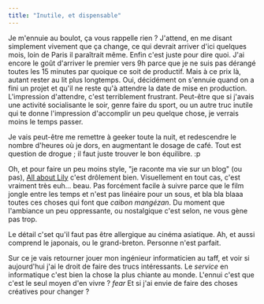 ```yaml
---
title: "Inutile, et dispensable"
---
```


Je m'ennuie au boulot, ça vous rappelle rien ? J'attend, en me disant
simplement vivement que ça change, ce qui devrait arriver d'ici quelques mois,
loin de Paris il paraîtrait même. Enfin c'est juste pour dire quoi. J'ai
encore le goût d'arriver le premier vers 9h parce que je ne suis pas dérangé
toutes les 15 minutes par quoique ce soit de productif. Mais à ce prix là,
autant rester au lit plus longtemps. Oui, décidément on s'ennuie quand on a
fini un projet et qu'il ne reste qu'à attendre la date de mise en production.
L'impression d'attendre, c'est terriblement frustrant. Peut-être que si
j'avais une activité socialisante le soir, genre faire du sport, ou un autre
truc inutile qui te donne l'impression d'accomplir un peu quelque chose, je
verrais moins le temps passer.

Je vais peut-être me remettre à geeker toute la nuit, et redescendre le nombre
d'heures où je dors, en augmentant le dosage de café. Tout est question de
drogue ; il faut juste trouver le bon équilibre. :p

Oh, et pour faire un peu moins style, "je raconte ma vie sur un blog" (ou
pas), [All about Lily](http://imdb.com/title/tt0297721/) c'est drôlement bien.
Visuellement en tout cas, c'est vraiment très euh... beau. Pas forcément
facile à suivre parce que le film jongle entre les temps et n'est pas linéaire
pour un sous, et bla bla blaaa toutes ces choses qui font que _caibon
mangézan_. Du moment que l'ambiance un peu oppressante, ou nostalgique c'est
selon, ne vous gène pas trop.

Le détail c'set qu'il faut pas être allergique au cinéma asiatique. Ah, et
aussi comprend le japonais, ou le grand-breton. Personne n'est parfait.

Sur ce je vais retourner jouer mon ingénieur informaticien au taff, et voir si
aujourd'hui j'ai le droit de faire des trucs intéressants. Le _service_ en
informatique c'est bien la chose la plus chiante au monde. L'ennui c'est que
c'est le seul moyen d'en vivre ? *fear* Et si j'ai envie de faire des choses
créatives pour changer ?

